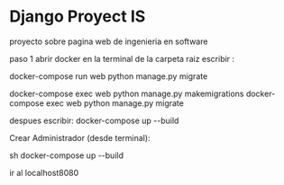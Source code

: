 # Django Proyect IS
proyecto sobre  pagina web de ingenieria en software 

paso 1 abrir docker en la terminal de la carpeta raiz escribir :

docker-compose run web python manage.py migrate

docker-compose exec web python manage.py makemigrations
docker-compose exec web python manage.py migrate

despues escribir: 
docker-compose up --build


Crear Administrador (desde terminal):

 sh
   docker-compose up --build


   
ir al localhost8080